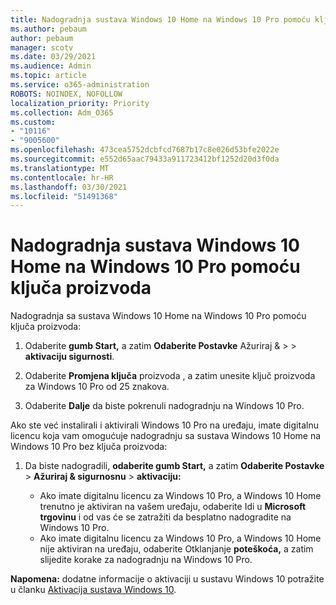 ```yaml
---
title: Nadogradnja sustava Windows 10 Home na Windows 10 Pro pomoću ključa proizvoda
ms.author: pebaum
author: pebaum
manager: scotv
ms.date: 03/29/2021
ms.audience: Admin
ms.topic: article
ms.service: o365-administration
ROBOTS: NOINDEX, NOFOLLOW
localization_priority: Priority
ms.collection: Adm_O365
ms.custom:
- "10116"
- "9005600"
ms.openlocfilehash: 473cea5752dcbfcd7687b17c8e026d53bfe2022e
ms.sourcegitcommit: e552d65aac79433a911723412bf1252d20d3f0da
ms.translationtype: MT
ms.contentlocale: hr-HR
ms.lasthandoff: 03/30/2021
ms.locfileid: "51491368"
---
```

# <a name="use-a-product-key-to-upgrade-windows-10-home-to-windows-10-pro"></a>Nadogradnja sustava Windows 10 Home na Windows 10 Pro pomoću ključa proizvoda

Nadogradnja sa sustava Windows 10 Home na Windows 10 Pro pomoću ključa proizvoda:

1. Odaberite **gumb Start,** a zatim **Odaberite Postavke** Ažuriraj &  >    >  **aktivaciju sigurnosti**.

1. Odaberite **Promjena ključa** proizvoda , a zatim unesite ključ proizvoda za Windows 10 Pro od 25 znakova.

1. Odaberite **Dalje** da biste pokrenuli nadogradnju na Windows 10 Pro.

Ako ste već instalirali i aktivirali Windows 10 Pro na uređaju, imate digitalnu licencu koja vam omogućuje nadogradnju sa sustava Windows 10 Home na Windows 10 Pro bez ključa proizvoda:

1. Da biste nadogradili, **odaberite gumb Start,** a zatim **Odaberite Postavke**  >  **Ažuriraj & sigurnosnu**  >  **aktivaciju:**

    - Ako imate digitalnu licencu za Windows 10 Pro, a Windows 10 Home trenutno je aktiviran na vašem uređaju, odaberite Idi u **Microsoft trgovinu** i od vas će se zatražiti da besplatno nadogradite na Windows 10 Pro.
    - Ako imate digitalnu licencu za Windows 10 Pro, a Windows 10 Home nije aktiviran na uređaju, odaberite Otklanjanje **poteškoća,** a zatim slijedite korake za nadogradnju na Windows 10 Pro.

**Napomena:** dodatne informacije o aktivaciji u sustavu Windows 10 potražite u članku [Aktivacija sustava Windows 10](https://support.microsoft.com/windows/activate-windows-10-c39005d4-95ee-b91e-b399-2820fda32227).